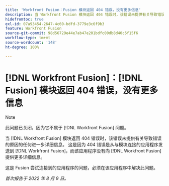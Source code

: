 ```yaml
---
title: 'Workfront Fusion：Fusion 模块返回 404 错误，没有更多信息'
description: 当 Workfront Fusion 模块返回 404 错误时，该错误未提供有关导致错误的原因的任何进一步详细信息。这是因为 404 错误是从与模块连接的应用程序发送到 Workfront Fusion，而该应用程序没有向 Workfront Fusion 提供更多详细信息。
hidefromtoc: true
exl-id: 07a93454-2647-4c60-bdfd-3779e3c6f9b3
feature: Workfront Fusion
source-git-commit: 98d56729e44e7ab47e201bdfc00db8d40c5f15f6
workflow-type: tm+mt
source-wordcount: '148'
ht-degree: 100%

---
```


# [!DNL Workfront Fusion]：[!DNL Fusion] 模块返回 404 错误，没有更多信息

>[!NOTE]
>
>此问题已关闭，因为它不属于 [!DNL Workfront Fusion] 问题。

当 [!DNL Workfront Fusion] 模块返回 404 错误时，该错误未提供有关导致错误的原因的任何进一步详细信息。 这是因为 404 错误是从与模块连接的应用程序发送到 [!DNL Workfront Fusion]，而该应用程序没有向 [!DNL Workfront Fusion] 提供更多详细信息。

这是 Fusion 尝试连接到的应用程序的问题，必须在该应用程序中解决此问题。

_首次报告于 2022 年 8 月 9 日。_
